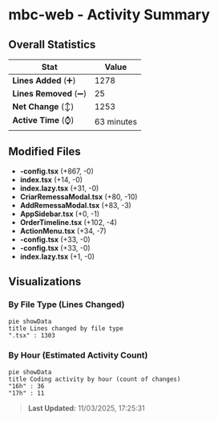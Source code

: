 # mbc-web - Activity Summary 

## Overall Statistics

| Stat                   | Value                                                             |
| ---------------------- | ----------------------------------------------------------------- |
| **Lines Added** (➕)   | 1278                                          |
| **Lines Removed** (➖) | 25                                        |
| **Net Change** (↕)    | 1253                |
| **Active Time** (⌚)   | 63 minutes |


## Modified Files
- **-config.tsx** (+867, -0)
- **index.tsx** (+14, -0)
- **index.lazy.tsx** (+31, -0)
- **CriarRemessaModal.tsx** (+80, -10)
- **AddRemessaModal.tsx** (+83, -3)
- **AppSidebar.tsx** (+0, -1)
- **OrderTimeline.tsx** (+102, -4)
- **ActionMenu.tsx** (+34, -7)
- **-config.tsx** (+33, -0)
- **-config.tsx** (+33, -0)
- **index.lazy.tsx** (+1, -0)

## Visualizations

### By File Type (Lines Changed)

```mermaid
pie showData
title Lines changed by file type
".tsx" : 1303
```

### By Hour (Estimated Activity Count)

```mermaid
pie showData
title Coding activity by hour (count of changes)
"16h" : 36
"17h" : 11
```


> **Last Updated:** 11/03/2025, 17:25:31